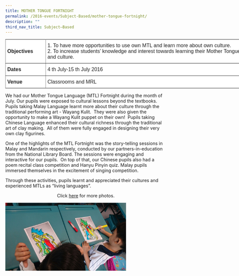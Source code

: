 ```yaml
---
title: MOTHER TONGUE FORTNIGHT
permalink: /2016-events/Subject-Based/mother-tongue-fortnight/
description: ""
third_nav_title: Subject–Based
---
```

<style type="text/css">
.tg  {border-collapse:collapse;border-spacing:0;margin:0px auto;}
.tg td{border-color:black;border-style:solid;border-width:1px;font-family:Arial, sans-serif;font-size:14px;
  overflow:hidden;padding:10px 5px;word-break:normal;}
.tg th{border-color:black;border-style:solid;border-width:1px;font-family:Arial, sans-serif;font-size:14px;
  font-weight:normal;overflow:hidden;padding:10px 5px;word-break:normal;}
.tg .tg-ejbf{background-color:#FFF;border-color:inherit;color:#222;font-size:16px;text-align:left;vertical-align:top}
.tg .tg-x4x2{background-color:#FFF;border-color:inherit;color:#222;font-size:16px;font-weight:bold;text-align:left;
  vertical-align:middle}
</style>
<table class="tg" style="undefined;table-layout: fixed; width: 824px">
<colgroup>
<col style="width: 126px">
<col style="width: 698px">
</colgroup>
<tbody>
  <tr>
    <td class="tg-x4x2">Objectives</td>
    <td class="tg-ejbf">1.      To have more opportunities to use own <span style="color:#222;background-color:transparent"> MTL </span> and learn more about own culture.<br>2.      To increase students’ knowledge and interest towards learning their Mother Tongue language and culture.</td>
  </tr>
  <tr>
    <td class="tg-x4x2">Dates</td>
    <td class="tg-ejbf">4 th  July-15 th  July 2016</td>
  </tr>
  <tr>
    <td class="tg-x4x2">Venue</td>
    <td class="tg-ejbf">Classrooms and MRL</td>
  </tr>
</tbody>
</table>

We had our Mother Tongue Language (MTL) Fortnight during the month of July. Our pupils were exposed to cultural lessons beyond the textbooks. Pupils taking Malay Language learnt more about their culture through the traditional performing art - Wayang Kulit.  They were also given the opportunity to make a Wayang Kulit puppet on their own!  Pupils taking Chinese Language enhanced their cultural richness through the traditional art of clay making.  All of them were fully engaged in designing their very own clay figurines. 

  

One of the highlights of the MTL Fortnight was the story-telling sessions in Malay and Mandarin respectively, conducted by our partners-in-education from the National Library Board. The sessions were engaging and interactive for our pupils.  On top of that, our Chinese pupils also had a poem recital class competition and Hanyu Pinyin quiz. Malay pupils immersed themselves in the excitement of singing competition. 

  

Through these activities, pupils learnt and appreciated their cultures and experienced MTLs as “living languages”. 

  

<center>Click <a href="https://flic.kr/s/aHskEYkmsA">here</a> for more photos.</center>

<img src="/images/2016%20MTL%20Fortnight.jpeg" 
     style="width:75%">
